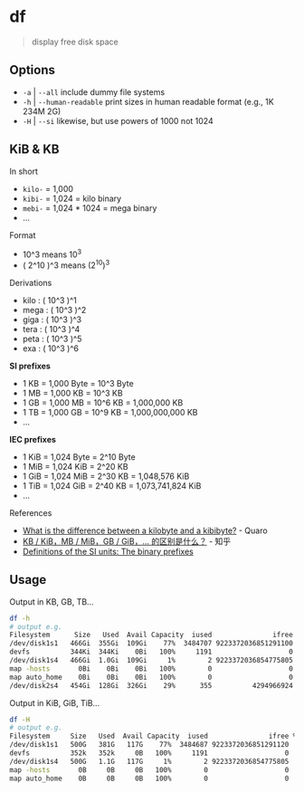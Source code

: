 # df

> display free disk space

## Options

- `-a` | `--all` include dummy file systems
- `-h` | `--human-readable` print sizes in human readable format (e.g., 1K 234M 2G)
- `-H` | `--si` likewise, but use powers of 1000 not 1024

## KiB & KB

In short

- `kilo-` = 1,000
- `kibi-` = 1,024 = kilo binary
- `mebi-` = 1,024 * 1024 = mega binary
- …

Format

- 10^3 means 10<sup>3</sup>
- ( 2^10 )^3 means (2<sup>10</sup>)<sup>3</sup>

Derivations

- kilo : ( 10^3 )^1
- mega : ( 10^3 )^2
- giga : ( 10^3 )^3
- tera : ( 10^3 )^4
- peta : ( 10^3 )^5
- exa : ( 10^3 )^6

**SI prefixes**

- 1 KB = 1,000 Byte = 10^3 Byte
- 1 MB = 1,000 KB = 10^3 KB
- 1 GB = 1,000 MB = 10^6 KB = 1,000,000 KB
- 1 TB = 1,000 GB = 10^9 KB = 1,000,000,000 KB
- …

**IEC prefixes**

- 1 KiB = 1,024 Byte = 2^10 Byte
- 1 MiB = 1,024 KiB = 2^20 KB
- 1 GiB = 1,024 MiB = 2^30 KB = 1,048,576 KiB
- 1 TiB = 1,024 GiB = 2^40 KB = 1,073,741,824 KiB
- …

References

- [What is the difference between a kilobyte and a kibibyte?](https://www.quora.com/What-is-the-difference-between-a-kilobyte-and-a-kibibyte) - Quaro
- [KB / KiB，MB / MiB，GB / GiB，… 的区别是什么？](https://www.zhihu.com/question/24601215) - 知乎
- [Definitions of the SI units: The binary prefixes](https://physics.nist.gov/cuu/Units/binary.html)

## Usage

Output in KB, GB, TB…

```bash
df -h
# output e.g.
Filesystem      Size   Used  Avail Capacity  iused               ifree %iused  Mounted on
/dev/disk1s1   466Gi  355Gi  109Gi    77%  3484707 9223372036851291100    0%   /
devfs          344Ki  344Ki    0Bi   100%     1191                   0  100%   /dev
/dev/disk1s4   466Gi  1.0Gi  109Gi     1%        2 9223372036854775805    0%   /private/var/vm
map -hosts       0Bi    0Bi    0Bi   100%        0                   0  100%   /net
map auto_home    0Bi    0Bi    0Bi   100%        0                   0  100%   /home
/dev/disk2s4   454Gi  128Gi  326Gi    29%      355          4294966924    0%   /Volumes/IceHe_何志远
```
Output in KiB, GiB, TiB…

```bash
df -H
# output e.g.
Filesystem     Size   Used  Avail Capacity  iused               ifree %iused  Mounted on
/dev/disk1s1   500G   381G   117G    77%  3484687 9223372036851291120    0%   /
devfs          352k   352k     0B   100%     1191                   0  100%   /dev
/dev/disk1s4   500G   1.1G   117G     1%        2 9223372036854775805    0%   /private/var/vm
map -hosts       0B     0B     0B   100%        0                   0  100%   /net
map auto_home    0B     0B     0B   100%        0                   0  100%   /home
```
